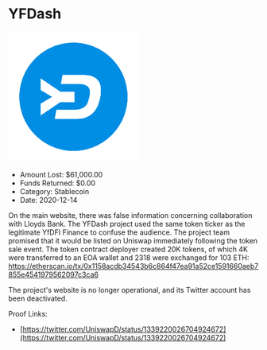# YFDash
![YFDash](/rektimages/YFDash.png)
- Amount Lost: $61,000.00
- Funds Returned: $0.00
- Category: Stablecoin
- Date: 2020-12-14

On the main website, there was false information concerning collaboration with Lloyds Bank. The YFDash project used the same token ticker as the legitimate YfDFI Finance to confuse the audience. The project team promised that it would be listed on Uniswap immediately following the token sale event. The token contract deployer created 20K tokens, of which 4K were transferred to an EOA wallet and 2318 were exchanged for 103 ETH:  
https://etherscan.io/tx/0x1158acdb34543b6c864f47ea91a52ce1591660aeb7855e4541979562097c3ca6  
  
The project's website is no longer operational, and its Twitter account has been deactivated.


Proof Links:
- [https://twitter.com/UniswapD/status/1339220026704924672](https://twitter.com/UniswapD/status/1339220026704924672)


